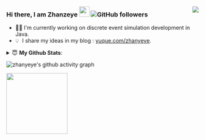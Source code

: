 ### Hi there, I am Zhanzeye  <img src="https://user-images.githubusercontent.com/5679180/79618120-0daffb80-80be-11ea-819e-d2b0fa904d07.gif" width="27px"> ![GitHub followers](https://img.shields.io/github/followers/zhanyeye?label=Follow&style=social)   <img align="right" src="https://visitor-badge.glitch.me/badge?page_id=zhanyeye" /> 

- 👨‍💻 I'm currently working on discrete event simulation development in Java.
- 💡 &nbsp;I share my ideas in my blog : [yuque.com/zhanyeye](https://www.yuque.com/zhanyeye).


<details>
 <summary> 😇 <b>My Github Stats</b>: </summary>
 <br/>
 
  <img align="center" height="130px" src="https://github-readme-stats.vercel.app/api?username=zhanyeye&count_private=true&hide=issues&line_height=24" />
  <img align="center" height="130px" src="https://github-readme-stats.vercel.app/api/top-langs/?username=zhanyeye&layout=compact" />
 
</details>

![zhanyeye's github activity graph](https://activity-graph.herokuapp.com/graph?username=zhanyeye&bg_color=fffff0&color=708090&line=24292e&point=24292e&area=true&hide_border=true)

<img align="center" height="160px" src="https://raw.githubusercontent.com/zhanyeye/zhanyeye/output/github-contribution-grid-snake.svg" />

<!-- ![github-contribution-grid-snake](https://raw.githubusercontent.com/zhanyeye/zhanyeye/output/github-contribution-grid-snake.svg) -->

<!--
<img align="right" width="420px" src="https://github-readme-stats.vercel.app/api?username=zhanyeye&show_icons=true&icon_color=805AD5&text_color=2edfa3&bg_color=ffffff&hide_title=true&title_color=20a0ff" alt="Zhanyeye's GitHub Stats">
-->




<!--
[![zhanyeye's github stats](https://github-readme-stats.vercel.app/api?username=zhanyeye)](https://github.com/zhanyeye)
**zhanyeye/zhanyeye** is a ✨ _special_ ✨ repository because its `README.md` (this file) appears on your GitHub profile.

Here are some ideas to get you started:

- 🔭 I’m currently working on ...
- 🌱 I’m currently learning ...
- 👯 I’m looking to collaborate on ...
- 🤔 I’m looking for help with ...
- 💬 Ask me about ...
- 📫 How to reach me: ...
- 😄 Pronouns: ...
- ⚡ Fun fact: ...
-->
